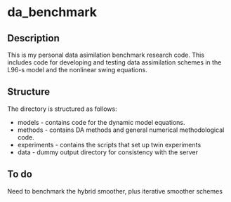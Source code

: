 # da_benchmark

## Description
This is my personal data asimilation benchmark research code.  This includes code for developing and testing data assimilation schemes in the L96-s model and the nonlinear swing equations.

## Structure
The directory is structured as follows:
  
  * models - contains code for the dynamic model equations.
  * methods - contains DA methods and general numerical methodological code. 
  * experiments - contains the scripts that set up twin experiments
  * data - dummy output directory for consistency with the server

## To do
Need to benchmark the hybrid smoother, plus iterative smoother schemes

